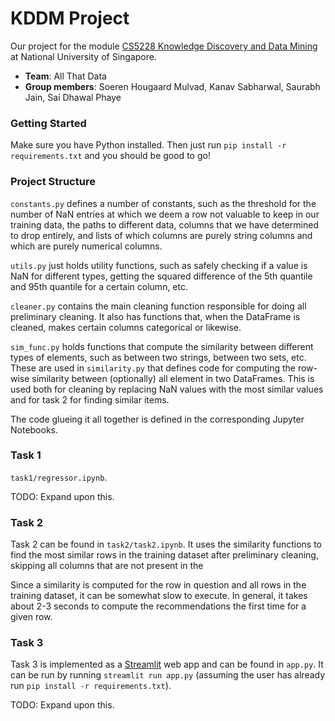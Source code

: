 # KDDM Project

<!-- TODO: What is the 0_dev folder? -->

Our project for the module [CS5228 Knowledge Discovery and Data Mining][mod] at National University of Singapore.

* **Team**: All That Data
* **Group members**: Soeren Hougaard Mulvad, Kanav Sabharwal, Saurabh Jain, Sai Dhawal Phaye


### Getting Started

Make sure you have Python installed. Then just run `pip install -r requirements.txt` and you should be good to go!

### Project Structure

`constants.py` defines a number of constants, such as the threshold for the number of NaN entries at which we deem a row not valuable to keep in our training data, the paths to different data, columns that we have determined to drop entirely, and lists of which columns are purely string columns and which are purely numerical columns.

`utils.py` just holds utility functions, such as safely checking if a value is NaN for different types, getting the squared difference of the 5th quantile and 95th quantile for a certain column, etc.

`cleaner.py` contains the main cleaning function responsible for doing all preliminary cleaning. It also has functions that, when the DataFrame is cleaned, makes certain columns categorical or likewise.

`sim_func.py` holds functions that compute the similarity between different types of elements, such as between two strings, between two sets, etc. These are used in `similarity.py` that defines code for computing the row-wise similarity between (optionally) all element in two DataFrames. This is used both for cleaning by replacing NaN values with the most similar values and for task 2 for finding similar items.

The code glueing it all together is defined in the corresponding Jupyter Notebooks.

### Task 1

`task1/regressor.ipynb`.

TODO: Expand upon this.


### Task 2

Task 2 can be found in `task2/task2.ipynb`. It uses the similarity functions to find the most similar rows in the training dataset after preliminary cleaning, skipping all columns that are not present in the

Since a similarity is computed for the row in question and all rows in the training dataset, it can be somewhat slow to execute. In general, it takes about 2-3 seconds to compute the recommendations the first time for a given row.


### Task 3

Task 3 is implemented as a [Streamlit][streamlit] web app and can be found in `app.py`. It can be run by  running `streamlit run app.py` (assuming the user has already run `pip install -r requirements.txt`).

TODO: Expand upon this.


[streamlit]: https://streamlit.io
[mod]: https://nusmods.com/modules/CS5228/knowledge-discovery-and-data-mining
